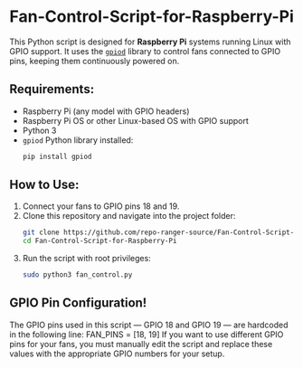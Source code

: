 # Fan-Control-Script-for-Raspberry-Pi

This Python script is designed for **Raspberry Pi** systems running Linux with GPIO support. It uses the [`gpiod`](https://github.com/brgl/libgpiod) library to control fans connected to GPIO pins, keeping them continuously powered on.

## Requirements:

- Raspberry Pi (any model with GPIO headers)
- Raspberry Pi OS or other Linux-based OS with GPIO support
- Python 3
- `gpiod` Python library installed:
  ```bash
  pip install gpiod

## How to Use:

1. Connect your fans to GPIO pins 18 and 19.
2. Clone this repository and navigate into the project folder:
   ```bash
   git clone https://github.com/repo-ranger-source/Fan-Control-Script-for-Raspberry-Pi.git
   cd Fan-Control-Script-for-Raspberry-Pi
3. Run the script with root privileges:
   ```bash
   sudo python3 fan_control.py
   
## GPIO Pin Configuration!
The GPIO pins used in this script — GPIO 18 and GPIO 19 — are hardcoded in the following line:
FAN_PINS = [18, 19]
If you want to use different GPIO pins for your fans, you must manually edit the script and replace these values with the appropriate GPIO numbers for your setup.

